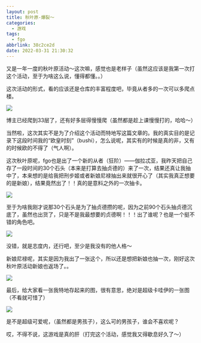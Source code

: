 ```yaml
---
layout: post
title: 秋叶原-爆裂～
categories:
  - 游戏
tags:
  - fgo
abbrlink: 38c2ce2d
date: 2022-03-31 21:30:32
---
```


又是一年一度的秋叶原活动～这次嘛，感觉也是老样子（虽然这应该是我第一次打这个活动，至于为啥这么说，懂得都懂。。）

这次活动的形式，看的应该还是仓库的丰富程度吧，毕竟从者多的一次可以多爬点楼。

![](https://cdn.makiru.top/images/202203312134379.png)

<!--more-->

博主已经爬到33层了，还有好多层得慢慢爬（虽然都是趁上课慢慢打的，哈哈～）

当然啦，这次其实不是为了介绍这个活动而特地写这篇文章的。我的真实目的是记录下这段时间我的“欧皇时刻”（bushi），怎么说呢，其实有的时候是真的非，又有的时候欧的不得了（气人啊）。

这次秋叶原呢，fgo也是出了一个新的从者（狂阶）——伽拉忒亚，我昨天把自己存了一段时间的30个石头（本来是打算去抽贞德的）来了一次，结果还真让我抽中了，本来想的是给我把刑步姬或者新娘尼禄抽出来就很开心了（其实我真正想要的是新娘），结果竟然出了！！真的是意料之外的一次抽卡。

![](https://cdn.makiru.top/images/202203312142966.png)

至于为啥我刚才说那30个石头是为了抽贞德攒的呢，因为之前90个石头抽贞德沉底了，虽然也出货了，只是不是我最想要的贞德啊！！！出了谁呢？也是一个挺不错的角色吧。

![](https://cdn.makiru.top/images/202203312144214.png)

没错，就是志度内，还行吧，至少是我没有的他人格～

新娘尼禄呢，其实是因为我出了一张这个，所以还是想把新娘也抽一次，刚好这次秋叶原活动新娘也返场了。。

![](https://cdn.makiru.top/images/202203312148144.png)



最后，给大家看一张我特地存起来的图，很有意思，绝对是超级卡哇伊的一张图（不看就可惜了）

![](https://cdn.makiru.top/images/202203312151843.png)

是不是超级可爱呢，（虽然都是男孩子），这么可的男孩子，谁会不喜欢呢？

哎，不得不说，这游戏是真的肝（打完这个活动，感觉我又得歇息好久了～）
